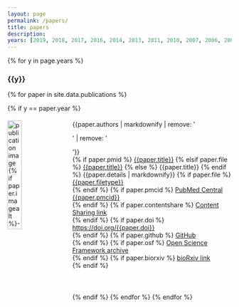 ```yaml
---
layout: page
permalink: /papers/
title: papers
description: 
years: [2019, 2018, 2017, 2016, 2014, 2013, 2011, 2010, 2007, 2006, 2005]
---
```


{% for y in page.years %}

<h3 class="year">{{y}}</h3>

{% for paper in site.data.publications %}

{% if y == paper.year %}
<div id = "{{ paper.title | replace: ' ', '-' | remove: '.' }}" class="clearfix" width="100%" style="padding-top: 5px; padding-bottom: 40px; clear: both;">
<img style="float: left; width: 25%; padding-right: 20px; padding-bottom:40px;" src="{{ paper.image | prepend: '/assets/img/' | prepend: site.baseurl | prepend: site.url }}" alt="publication image {% if paper.imagealt %}- {{paper.imagealt}}{% endif %}"> 
<div valign="top" style="overflow: hidden">
  {{paper.authors | markdownify | remove: '<p>' | remove: '</p>'}}<br>
  {% if paper.pmid %}
    <a href="https://www.ncbi.nlm.nih.gov/pubmed/{{paper.pmid}}" target="_blank">{{paper.title}}</a>
  {% elsif paper.file %}
    <a href="{{ paper.file | prepend: '/assets/papers/' | prepend: site.baseurl | prepend: site.url }}" target="_blank">{{paper.title}}</a>
  {% else %}
    {{paper.title}}
  {% endif %}
  {{paper.details | markdownify}}
  {% if paper.file %}<i class="far fa-file-alt fa-fw"></i> <a href="{{ paper.file | prepend: '/assets/papers/' | prepend: site.baseurl | prepend: site.url }}" target="_blank">{{paper.filetype}}</a><br>{% endif %}
  {% if paper.pmcid %}<i class="ai ai-open-access ai-fw"></i> <a href="https://www.ncbi.nlm.nih.gov/pmc/articles/{{paper.pmcid}}" target="_blank">PubMed Central {{paper.pmcid}}</a><br>{% endif %}
  {% if paper.contentshare %}<i class="fas fa-hand-holding fa-fw"></i> <a href="{{paper.contentshare}}" target="_blank">Content Sharing link</a><br>{% endif %}
  {% if paper.doi %}<i class="ai ai-doi ai-fw"></i> <a href="https://doi.org/{{paper.doi}}" target="_blank">https://doi.org/{{paper.doi}}</a><br>{% endif %}
  {% if paper.github %}<i class="fab fa-github fa-fw"></i> <a href="{{paper.github}}" target="_blank">GitHub</a><br>{% endif %}
  {% if paper.osf %}<i class="ai ai-osf ai-fw"></i> <a href="{{paper.osf}}" target="_blank">Open Science Framework archive</a><br>{% endif %}
  {% if paper.biorxiv %}<i class="ai ai-biorxiv ai-fw"></i> <a href="{{paper.biorxiv}}" target="_blank">bioRxiv link</a><br>{% endif %}
    </div>
</div>

{% endif %}
{% endfor %}
{% endfor %}

